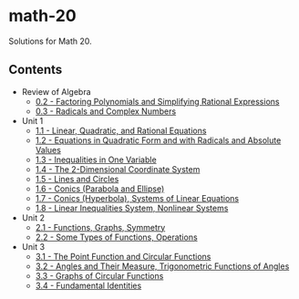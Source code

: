 # math-20

Solutions for Math 20.

## Contents

- Review of Algebra
	- [0.2 - Factoring Polynomials and Simplifying Rational Expressions](/0/2/solution.pdf)
	- [0.3 - Radicals and Complex Numbers](0/3/solution.pdf)
- Unit 1
	- [1.1 - Linear, Quadratic, and Rational Equations](1/1/solution.pdf)
	- [1.2 - Equations in Quadratic Form and with Radicals and Absolute Values](1/2/solution.pdf)
	- [1.3 - Inequalities in One Variable](1/3/solution.pdf)
	- [1.4 - The 2-Dimensional Coordinate System](1/4/solution.pdf)
	- [1.5 - Lines and Circles](1/5/solution.pdf)
	- [1.6 - Conics (Parabola and Ellipse)](1/6/solution.pdf)
	- [1.7 - Conics (Hyperbola), Systems of Linear Equations](1/7/solution.pdf)
	- [1.8 - Linear Inequalities System, Nonlinear Systems](1/8/solution.pdf)
- Unit 2
	- [2.1 - Functions, Graphs, Symmetry](2/1/solution.pdf)
	- [2.2 - Some Types of Functions, Operations](2/2/solution.pdf)
- Unit 3
	- [3.1 - The Point Function and Circular Functions](3/1/solution.pdf)
	- [3.2 - Angles and Their Measure, Trigonometric Functions of Angles](3/2/solution.pdf)
	- [3.3 - Graphs of Circular Functions](3/3/solution.pdf)
	- [3.4 - Fundamental Identities](3/4/solution.pdf)
